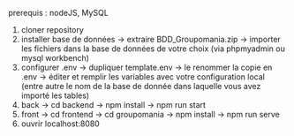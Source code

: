 prerequis : nodeJS, MySQL


1) cloner repository
2) installer base de données -> extraire BDD_Groupomania.zip -> importer les fichiers dans la base de données de votre choix (via phpmyadmin ou mysql workbench)
3) configurer .env
  -> dupliquer template.env
  -> le renommer la copie en .env
  -> éditer et remplir les variables avec votre configuration local (entre autre le nom de la base de donnée dans laquelle vous avez importé les tables)
4) back -> cd backend -> npm install -> npm run start
5) front -> cd frontend -> cd groupomania -> npm install -> npm run serve
6) ouvrir localhost:8080

